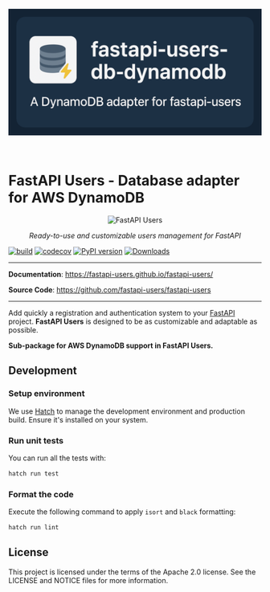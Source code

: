 <p align="center">
  <kbd><img src="https://raw.githubusercontent.com/AppSolves/fastapi-users-db-dynamodb/refs/heads/main/assets/github/repo_card.png?sanitize=true" alt="FastAPI Users DynamoDB Adapter"></kbd>
</p>
<br>

# FastAPI Users - Database adapter for AWS DynamoDB

<p align="center">
  <img src="https://raw.githubusercontent.com/frankie567/fastapi-users/master/logo.svg?sanitize=true" alt="FastAPI Users">
</p>

<p align="center">
    <em>Ready-to-use and customizable users management for FastAPI</em>
</p>

[![build](https://github.com/AppSolves/fastapi-users-db-dynamodb/workflows/Build/badge.svg)](https://github.com/fastapi-users/fastapi-users/actions)
[![codecov](https://codecov.io/gh/AppSolves/fastapi-users-db-dynamodb/branch/master/graph/badge.svg)](https://codecov.io/gh/AppSolves/fastapi-users-db-dynamodb)
[![PyPI version](https://badge.fury.io/py/fastapi-users-db-dynamodb.svg)](https://badge.fury.io/py/fastapi-users-db-dynamodb)
[![Downloads](https://pepy.tech/badge/fastapi-users-db-dynamodb)](https://pepy.tech/project/fastapi-users-db-dynamodb)

---

**Documentation**: <a href="https://fastapi-users.github.io/fastapi-users/" target="_blank">https://fastapi-users.github.io/fastapi-users/</a>

**Source Code**: <a href="https://github.com/fastapi-users/fastapi-users" target="_blank">https://github.com/fastapi-users/fastapi-users</a>

---

Add quickly a registration and authentication system to your [FastAPI](https://fastapi.tiangolo.com/) project. **FastAPI Users** is designed to be as customizable and adaptable as possible.

**Sub-package for AWS DynamoDB support in FastAPI Users.**

## Development

### Setup environment

We use [Hatch](https://hatch.pypa.io/latest/install/) to manage the development environment and production build. Ensure it's installed on your system.

### Run unit tests

You can run all the tests with:

```bash
hatch run test
```

### Format the code

Execute the following command to apply `isort` and `black` formatting:

```bash
hatch run lint
```

## License

This project is licensed under the terms of the Apache 2.0 license.
See the LICENSE and NOTICE files for more information.